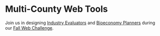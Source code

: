 # Multi-County Web Tools

<!--
Learn more at [Georgia Smart Communities Projects](http://smartcities.ipat.gatech.edu/georgia-smart) and participate 
-->

Join us in designing <a href="../info" style="white-space: nowrap">Industry Evaluators</a> and 
<a href="../info/#go=bioeconomy" style="white-space: nowrap">Bioeconomy Planners</a> during our [Fall&nbsp;Web&nbsp;Challenge](../challenge/).